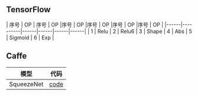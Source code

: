 ## TensorFlow

| 序号 | OP | 序号 | OP |序号 | OP |序号 | OP |序号 | OP |序号 | OP |
|------|----------|------|------|------|------|
| 1 | Relu | 2 | Relu6 | 3 | Shape | 4 | Abs | 5 | Sigmoid | 6 | Exp |

## Caffe

| 模型 | 代码 |
|-------|--------|
| SqueezeNet | [code](https://github.com/DeepScale/SqueezeNet/tree/master/SqueezeNet_v1.1) |
